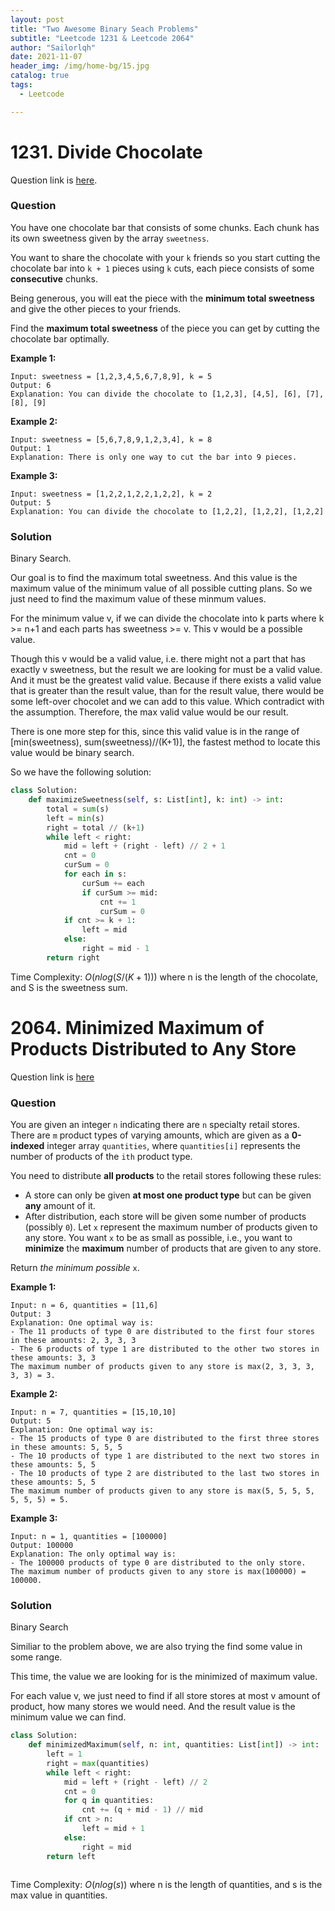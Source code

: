 ```yaml
---
layout: post
title: "Two Awesome Binary Seach Problems"
subtitle: "Leetcode 1231 & Leetcode 2064"
author: "Sailorlqh"
date: 2021-11-07
header_img: /img/home-bg/15.jpg
catalog: true
tags:
  - Leetcode

---
```


# 1231. Divide Chocolate

Question link is [here](https://leetcode.com/problems/divide-chocolate/).

### Question

You have one chocolate bar that consists of some chunks. Each chunk has its own sweetness given by the array `sweetness`.

You want to share the chocolate with your `k` friends so you start cutting the chocolate bar into `k + 1` pieces using `k` cuts, each piece consists of some **consecutive** chunks.

Being generous, you will eat the piece with the **minimum total sweetness** and give the other pieces to your friends.

Find the **maximum total sweetness** of the piece you can get by cutting the chocolate bar optimally.

 

**Example 1:**

```
Input: sweetness = [1,2,3,4,5,6,7,8,9], k = 5
Output: 6
Explanation: You can divide the chocolate to [1,2,3], [4,5], [6], [7], [8], [9]
```

**Example 2:**

```
Input: sweetness = [5,6,7,8,9,1,2,3,4], k = 8
Output: 1
Explanation: There is only one way to cut the bar into 9 pieces.
```

**Example 3:**

```
Input: sweetness = [1,2,2,1,2,2,1,2,2], k = 2
Output: 5
Explanation: You can divide the chocolate to [1,2,2], [1,2,2], [1,2,2]
```

 

### Solution

Binary Search.

Our goal is to find the maximum total sweetness. And this value is the maximum value of the minimum value of all possible cutting plans.  So we just need to find the maximum value of these minmum values.

For the minimum value v, if we can divide the chocolate into k parts where k >= n+1 and each parts has sweetness >= v. This v would be a possible value. 

Though this v would be a valid value, i.e. there might not a part that has exactly v sweetness, but the result we are looking for must be a valid value. And it must be the greatest valid value. Because if there exists a valid value that is greater than the result value, than for the result value, there would be some left-over chocolet and we can add to this value. Which contradict with the assumption. Therefore, the max valid value would be our result.

There is one more step for this, since this valid value is in the range of [min(sweetness), sum(sweetness)//(K+1)], the fastest method to locate this value would be binary search.

So we have the following solution:

```python
class Solution:
    def maximizeSweetness(self, s: List[int], k: int) -> int:
        total = sum(s)
        left = min(s)
        right = total // (k+1)
        while left < right:
            mid = left + (right - left) // 2 + 1
            cnt = 0
            curSum = 0
            for each in s:
                curSum += each
                if curSum >= mid:
                    cnt += 1
                    curSum = 0
            if cnt >= k + 1:
                left = mid
            else:
                right = mid - 1
        return right
```
Time Complexity: $O(nlog(S/(K+1)))$ where n is the length of the chocolate, and S is the sweetness sum.

# 2064. Minimized Maximum of Products Distributed to Any Store 

Question link is [here](https://leetcode.com/contest/weekly-contest-266/problems/minimized-maximum-of-products-distributed-to-any-store/)

### Question

You are given an integer `n` indicating there are `n` specialty retail stores. There are `m` product types of varying amounts, which are given as a **0-indexed** integer array `quantities`, where `quantities[i]` represents the number of products of the `ith` product type.

You need to distribute **all products** to the retail stores following these rules:

- A store can only be given **at most one product type** but can be given **any** amount of it.
- After distribution, each store will be given some number of products (possibly `0`). Let `x` represent the maximum number of products given to any store. You want `x` to be as small as possible, i.e., you want to **minimize** the **maximum** number of products that are given to any store.

Return *the minimum possible* `x`.

 

**Example 1:**

```
Input: n = 6, quantities = [11,6]
Output: 3
Explanation: One optimal way is:
- The 11 products of type 0 are distributed to the first four stores in these amounts: 2, 3, 3, 3
- The 6 products of type 1 are distributed to the other two stores in these amounts: 3, 3
The maximum number of products given to any store is max(2, 3, 3, 3, 3, 3) = 3.
```

**Example 2:**

```
Input: n = 7, quantities = [15,10,10]
Output: 5
Explanation: One optimal way is:
- The 15 products of type 0 are distributed to the first three stores in these amounts: 5, 5, 5
- The 10 products of type 1 are distributed to the next two stores in these amounts: 5, 5
- The 10 products of type 2 are distributed to the last two stores in these amounts: 5, 5
The maximum number of products given to any store is max(5, 5, 5, 5, 5, 5, 5) = 5.
```

**Example 3:**

```
Input: n = 1, quantities = [100000]
Output: 100000
Explanation: The only optimal way is:
- The 100000 products of type 0 are distributed to the only store.
The maximum number of products given to any store is max(100000) = 100000.
```

### Solution

Binary Search

Similiar to the problem above, we are also trying the find some value in some range. 

This time, the value we are looking for is the minimized of maximum value. 

For each value v, we just need to find if all store stores at most v amount of product, how many stores we would need. And the result value is the minimum value we can find. 

```python
class Solution:
    def minimizedMaximum(self, n: int, quantities: List[int]) -> int:
        left = 1
        right = max(quantities)
        while left < right:
            mid = left + (right - left) // 2
            cnt = 0
            for q in quantities:
                cnt += (q + mid - 1) // mid
            if cnt > n:
                left = mid + 1
            else:
                right = mid
        return left
        
```

Time Complexity: $O(nlog(s))$ where n is the length of quantities, and s is the max value in quantities.
